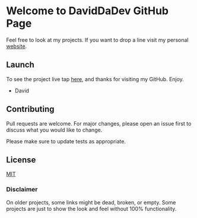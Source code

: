 <!-- ![screenshoot](https://github.com/daviddadev/apple-website-bss/blob/master/assets/img/Screen%20Shot%202019-07-10%20at%204.54.27%20PM.png) -->

# Welcome to DavidDaDev GitHub Page

Feel free to look at my projects. If you want to drop a line visit my personal [website](https://davidsoto.dev/).

## Launch

To see the project live tap [here](https://davidsoto.dev/), and thanks for visiting my GitHub. Enjoy.

- David

## Contributing
Pull requests are welcome. For major changes, please open an issue first to discuss what you would like to change.

Please make sure to update tests as appropriate.

## License
[MIT](https://choosealicense.com/licenses/mit/)

### Disclaimer
On older projects, some links might be dead, broken, or empty. Some projects are just to show the look and feel without 100% functionality. 